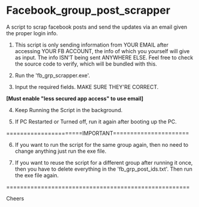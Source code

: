 # Facebook_group_post_scrapper
A script to scrap facebook posts and send the updates via an email given the proper login info.

1) This script is only sending information from YOUR
   EMAIL after accessing YOUR FB ACCOUNT, the info of
   which you yourself will give as input. The info
   ISN'T being sent ANYWHERE ELSE. Feel free to check
   the source code to verify, which will be bundled
   with this.

2) Run the 'fb_grp_scrapper.exe'.

3) Input the required fields. MAKE SURE THEY'RE CORRECT.

**[Must enable "less secured app access" to use email]**

4) Keep Running the Script in the background.

5) If PC Restarted or Turned off, run it again after
   booting up the PC.

======================IMPORTANT======================

6) If you want to run the script for the same group
   again, then no need to change anything just run 
   the exe file.

7) If you want to reuse the script for a different
   group after running it once, then you have to 
   delete everything in the 'fb_grp_post_ids.txt'.
   Then run the exe file again.
   
=====================================================

Cheers
